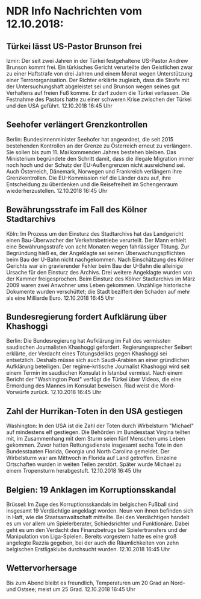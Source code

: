 # NDR Info Nachrichten vom 12.10.2018:


## Türkei lässt US-Pastor Brunson frei
Izmir: Der seit zwei Jahren in der Türkei festgehaltene US-Pastor Andrew Brunson kommt frei. Ein türkisches Gericht verurteilte den Geistlichen zwar zu einer Haftstrafe von drei Jahren und einem Monat wegen Unterstützung einer Terrororganisation. Der Richter erklärte zugleich, dass die Strafe mit der Untersuchungshaft abgeleistet sei und Brunson wegen seines gut Verhaltens auf freien Fuß komme. Er darf zudem die Türkei verlassen. Die Festnahme des Pastors hatte zu einer schweren Krise zwischen der Türkei und den USA geführt. 12.10.2018 16:45 Uhr 

## Seehofer verlängert Grenzkontrollen
Berlin: Bundesinnenminister Seehofer hat angeordnet, die seit 2015 bestehenden Kontrollen an der Grenze zu Österreich erneut zu verlängern. Sie sollen bis zum 11. Mai kommenden Jahres bestehen bleiben. Das Ministerium begründete den Schritt damit, dass  die illegale Migration immer noch hoch und der Schutz der EU-Außengrenzen nicht ausreichend sei. Auch Österreich, Dänemark, Norwegen und Frankreich verlängern ihre Grenzkontrollen. Die EU-Kommission rief die Länder dazu auf, ihre Entscheidung zu überdenken und die Reisefreiheit im Schengenraum wiederherzustellen. 12.10.2018 16:45 Uhr 

## Bewährungsstrafe im Fall des Kölner Stadtarchivs
Köln: Im Prozess um den Einsturz des Stadtarchivs hat das Landgericht einen Bau-Überwacher der Verkehrsbetriebe verurteilt. Der Mann erhielt eine Bewährungsstrafe von acht Monaten wegen fahrlässiger Tötung. Zur Begründung hieß es, der Angeklagte sei seinen Überwachungspflichten beim Bau der U-Bahn nicht nachgekommen. Nach Einschätzung des Kölner Gerichts war ein gravierender Fehler beim Bau der U-Bahn die alleinige Ursache für den Einsturz des Archivs. Drei weitere Angeklagte wurden von der Kammer freigesprochen. Beim Einsturz des Kölner Stadtarchivs im März 2009 waren zwei Anwohner ums Leben gekommen. Unzählige historische Dokumente wurden verschüttet; die Stadt beziffert den Schaden auf mehr als eine Milliarde Euro. 12.10.2018 16:45 Uhr 

## Bundesregierung fordert Aufklärung über Khashoggi
Berlin: Die Bundesregierung hat Aufklärung im Fall des vermissten saudischen Journalisten Khashoggi gefordert. Regierungssprecher Seibert erklärte, der Verdacht eines Tötungsdelikts gegen Khashoggi sei entsetzlich. Deshalb müsse sich auch Saudi-Arabien an einer gründlichen Aufklärung beteiligen. Der regime-kritische Journalist Khashoggi wird seit einem Termin im saudischen Konsulat in Istanbul vermisst. Nach einem Bericht der "Washington Post" verfügt die Türkei über Videos, die eine Ermordung des Mannes im Konsulat beweisen. Riad weist die Mord-Vorwürfe zurück. 12.10.2018 16:45 Uhr 

## Zahl der Hurrikan-Toten in den USA gestiegen
Washington: In den USA ist die Zahl der Toten durch Wirbelsturm "Michael" auf mindestens elf gestiegen. Die Behörden im Bundesstaat Virgina teilten mit, im Zusammenhang mit dem Sturm seien fünf Menschen ums Leben gekommen. Zuvor hatten Rettungsdienste insgesamt sechs Tote in den Bundesstaaten Florida, Georgia und North Carolina gemeldet. Der Wirbelsturm war am Mittwoch in Florida auf Land getroffen. Einzelne Ortschaften wurden in weiten Teilen zerstört. Später wurde Michael zu einem Tropensturm herabgestuft. 12.10.2018 16:45 Uhr 

## Belgien: 19 Anklagen im Korruptionsskandal
Brüssel: Im Zuge des Korruptionsskandals im belgischen Fußball sind insgesamt 19 Verdächtige angeklagt worden. Neun von ihnen befinden sich in Haft, wie die Staatsanwaltschaft mitteilte. Bei den Verdächtigen handelt es um vor allem um Spielerberater, Schiedsrichter und Funktionäre. Dabei geht es um den Verdacht des Finanzbetrugs bei Spielertransfers und der Manipulation von Liga-Spielen. Bereits vorgestern hatte es eine groß angelegte Razzia gegeben, bei der auch die Räumlichkeiten von zehn belgischen Erstligaklubs durchsucht wurden. 12.10.2018 16:45 Uhr 

## Wettervorhersage
Bis zum Abend bleibt es freundlich, Temperaturen um 20 Grad an Nord- und Ostsee; meist um 25 Grad. 12.10.2018 16:45 Uhr 
